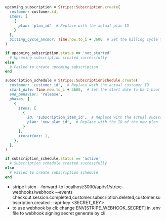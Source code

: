 ``` ruby
upcoming_subscription = Stripe::Subscription.create(
  customer: customer.id,
  items: [
    {
      plan: 'plan_id'  # Replace with the actual plan ID
    }
  ],
  billing_cycle_anchor: Time.now.to_i + 3600  # Set the billing cycle to start in 1 hour
)

if upcoming_subscription.status == 'not_started'
  # Upcoming subscription created successfully
else
  # Failed to create upcoming subscription
end
```

``` ruby
subscription_schedule = Stripe::SubscriptionSchedule.create(
  customer: 'customer_id',  # Replace with the actual customer ID
  start_date: Time.now.to_i + 3600,  # Set the start date to be 1 hour from now
  end_behavior: 'release',
  phases: [
    {
      items: [
        {
          id: 'subscription_item_id',  # Replace with the actual subscription item ID
          plan: 'new_plan_id',  # Replace with the ID of the new plan
        }
      ],
      iterations: 1,
    },
  ],
)

if subscription_schedule.status == 'active'
  # Subscription schedule created successfully
else
  # Failed to create subscription schedule
end
```
- stripe listen --forward-to localhost:3000/api/v1/stripe-webhooks/webhook --events checkout.session.completed,customer.subscription.deleted,customer.subscription.created --api-key <SECRET_KEY>
- to use webhook by cli: change ENV[STRIPE_WEBHOOK_SECRET] in .env file to webhook signing secret generate by cli
